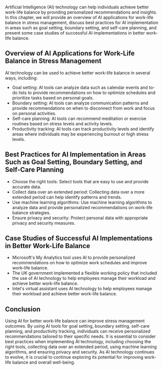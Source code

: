 

Artificial Intelligence (AI) technology can help individuals achieve better work-life balance by providing personalized recommendations and insights. In this chapter, we will provide an overview of AI applications for work-life balance in stress management, discuss best practices for AI implementation in areas such as goal setting, boundary setting, and self-care planning, and present some case studies of successful AI implementations in better work-life balance.

Overview of AI Applications for Work-Life Balance in Stress Management
----------------------------------------------------------------------

AI technology can be used to achieve better work-life balance in several ways, including:

* Goal setting: AI tools can analyze data such as calendar events and to-do lists to provide recommendations on how to optimize schedules and prioritize tasks based on personal goals.
* Boundary setting: AI tools can analyze communication patterns and provide recommendations on when to disconnect from work and focus on personal activities.
* Self-care planning: AI tools can recommend meditation or exercise routines based on stress levels and activity levels.
* Productivity tracking: AI tools can track productivity levels and identify areas where individuals may be experiencing burnout or high stress levels.

Best Practices for AI Implementation in Areas Such as Goal Setting, Boundary Setting, and Self-Care Planning
------------------------------------------------------------------------------------------------------------

* Choose the right tools: Select tools that are easy to use and provide accurate data.
* Collect data over an extended period: Collecting data over a more extended period can help identify patterns and trends.
* Use machine learning algorithms: Use machine learning algorithms to analyze data and provide personalized recommendations on work-life balance strategies.
* Ensure privacy and security: Protect personal data with appropriate privacy and security measures.

Case Studies of Successful AI Implementations in Better Work-Life Balance
-------------------------------------------------------------------------

* Microsoft's My Analytics tool uses AI to provide personalized recommendations on how to optimize work schedules and improve work-life balance.
* The UK government implemented a flexible working policy that included the use of AI technology to help employees manage their workload and achieve better work-life balance.
* Intel's virtual assistant uses AI technology to help employees manage their workload and achieve better work-life balance.

Conclusion
----------

Using AI for better work-life balance can improve stress management outcomes. By using AI tools for goal setting, boundary setting, self-care planning, and productivity tracking, individuals can receive personalized recommendations tailored to their specific needs. It is essential to consider best practices when implementing AI technology, including choosing the right tools, collecting data over an extended period, using machine learning algorithms, and ensuring privacy and security. As AI technology continues to evolve, it is crucial to continue exploring its potential for improving work-life balance and overall well-being.
